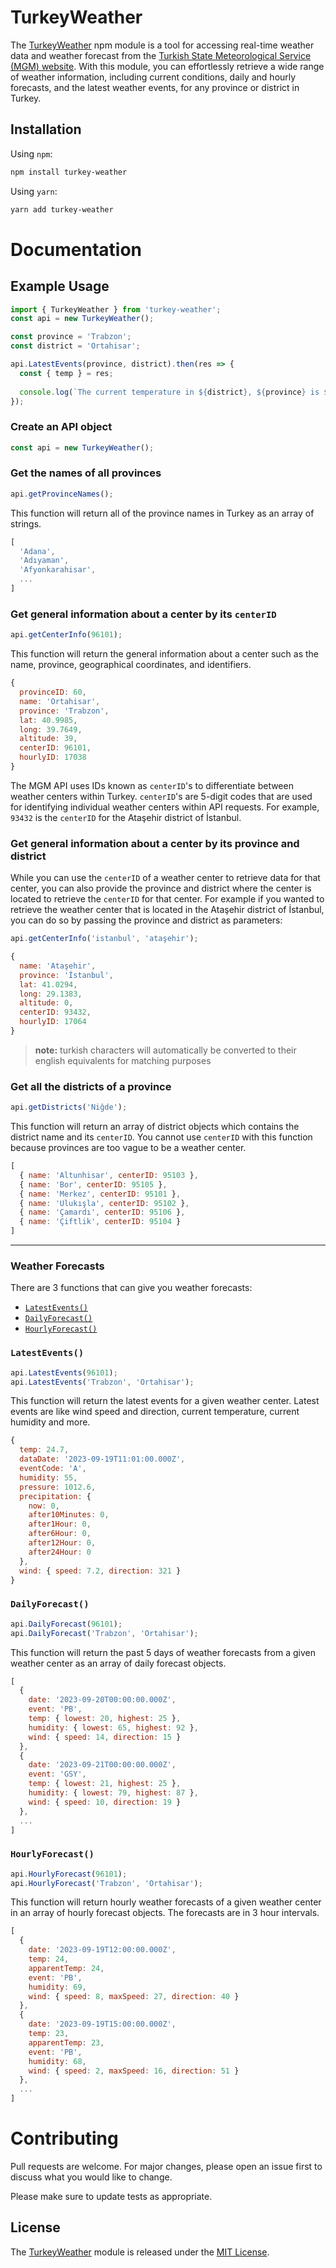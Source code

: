 
# TurkeyWeather

The [TurkeyWeather](https://www.npmjs.com/package/turkey-weather) npm module is a tool for accessing real-time weather data and weather forecast from the [Turkish State Meteorological Service (MGM) website](https://www.mgm.gov.tr/). With this module, you can effortlessly retrieve a wide range of weather information, including current conditions, daily and hourly forecasts, and the latest weather events, for any province or district in Turkey.

## Installation

Using `npm`:
```bash
npm install turkey-weather
```

Using `yarn`:
```bash
yarn add turkey-weather
```

# Documentation

## Example Usage
```js
import { TurkeyWeather } from 'turkey-weather';
const api = new TurkeyWeather();

const province = 'Trabzon';
const district = 'Ortahisar';

api.LatestEvents(province, district).then(res => {
  const { temp } = res;
  
  console.log(`The current temperature in ${district}, ${province} is ${temp}°C`);
});
```

### Create an API object
```js
const api = new TurkeyWeather();
```

### Get the names of all provinces
```js
api.getProvinceNames();
```

This function will return all of the province names in Turkey as an array of strings.

```js
[
  'Adana',
  'Adıyaman',
  'Afyonkarahisar', 
  ...
]
```

### Get general information about a center by its `centerID`
```js
api.getCenterInfo(96101);
```

This function will return the general information about a center such as the name, province, geographical coordinates, and identifiers.

```js
{
  provinceID: 60,
  name: 'Ortahisar',
  province: 'Trabzon',
  lat: 40.9985,
  long: 39.7649,
  altitude: 39,
  centerID: 96101,
  hourlyID: 17038
}
```

The MGM API uses IDs known as `centerID`'s to differentiate between weather centers within Turkey. `centerID`'s are 5-digit codes that are used for identifying individual weather centers within API requests. For example, `93432` is the `centerID` for the Ataşehir district of İstanbul.

### Get general information about a center by its province and district

While you can use the `centerID` of a weather center to retrieve data for that center, you can also provide the province and district where the center is located to retrieve the `centerID` for that center. For example if you wanted to retrieve the weather center that is located in the Ataşehir district of İstanbul, you can do so by passing the province and district as parameters:

```js
api.getCenterInfo('istanbul', 'ataşehir');
```

```js
{
  name: 'Ataşehir',
  province: 'İstanbul',
  lat: 41.0294,
  long: 29.1383,
  altitude: 0,
  centerID: 93432,
  hourlyID: 17064
}
```

> **note:** turkish characters will automatically be converted to their english equivalents for matching purposes

### Get all the districts of a province
```javascript
api.getDistricts('Niğde');
```

This function will return an array of district objects which contains the district name and its `centerID`.
You cannot use `centerID` with this function because provinces are too vague to be a weather center.

```js
[
  { name: 'Altunhisar', centerID: 95103 },
  { name: 'Bor', centerID: 95105 },
  { name: 'Merkez', centerID: 95101 },
  { name: 'Ulukışla', centerID: 95102 },
  { name: 'Çamardı', centerID: 95106 },
  { name: 'Çiftlik', centerID: 95104 }
]
```

---
### Weather Forecasts

There are 3 functions that can give you weather forecasts:
- [`LatestEvents()`](#latestevents)
- [`DailyForecast()`](#dailyforecast)
- [`HourlyForecast()`](#hourlyforecast)

### `LatestEvents()`
```js
api.LatestEvents(96101);
api.LatestEvents('Trabzon', 'Ortahisar');
```

This function will return the latest events for a given weather center. Latest events are like wind speed and direction, current temperature, current humidity and more.

```js
{
  temp: 24.7,
  dataDate: '2023-09-19T11:01:00.000Z',
  eventCode: 'A',
  humidity: 55,
  pressure: 1012.6,
  precipitation: {
    now: 0,
    after10Minutes: 0,
    after1Hour: 0,
    after6Hour: 0,
    after12Hour: 0,
    after24Hour: 0
  },
  wind: { speed: 7.2, direction: 321 }
}
```

### `DailyForecast()`
```js
api.DailyForecast(96101);
api.DailyForecast('Trabzon', 'Ortahisar');
```

This function will return the past 5 days of weather forecasts from a given weather center as an array of daily forecast objects.

```js
[
  {
    date: '2023-09-20T00:00:00.000Z',
    event: 'PB',
    temp: { lowest: 20, highest: 25 },
    humidity: { lowest: 65, highest: 92 },
    wind: { speed: 14, direction: 15 }
  },
  {
    date: '2023-09-21T00:00:00.000Z',
    event: 'GSY',
    temp: { lowest: 21, highest: 25 },
    humidity: { lowest: 79, highest: 87 },
    wind: { speed: 10, direction: 19 }
  },
  ...
]
```

### `HourlyForecast()`

```js
api.HourlyForecast(96101);
api.HourlyForecast('Trabzon', 'Ortahisar');
```

This function will return hourly weather forecasts of a given weather center in an array of hourly forecast objects. The forecasts are in 3 hour intervals.

```js
[
  {
    date: '2023-09-19T12:00:00.000Z',
    temp: 24,
    apparentTemp: 24,
    event: 'PB',
    humidity: 69,
    wind: { speed: 8, maxSpeed: 27, direction: 40 }
  },
  {
    date: '2023-09-19T15:00:00.000Z',
    temp: 23,
    apparentTemp: 23,
    event: 'PB',
    humidity: 68,
    wind: { speed: 2, maxSpeed: 16, direction: 51 }
  },
  ...
]
```

# Contributing

Pull requests are welcome. For major changes, please open an issue first
to discuss what you would like to change.

Please make sure to update tests as appropriate.
## License
The [TurkeyWeather](https://github.com/ekinyuksel12/TurkeyWeather) module is released under the [MIT License](https://choosealicense.com/licenses/mit/).